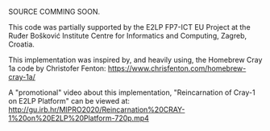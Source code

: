 SOURCE COMMING SOON.

This code was partially supported by the E2LP FP7-ICT EU Project at the Ruđer Bošković Institute Centre for Informatics and Computing, Zagreb, Croatia.

This implementation was inspired by, and heavily using, the Homebrew Cray 1a code by Christofer Fenton: https://www.chrisfenton.com/homebrew-cray-1a/

A "promotional" video about this implementation, "Reincarnation of Cray-1 on E2LP Platform" can be viewed at: http://gu.irb.hr/MIPRO2020/Reincarnation%20CRAY-1%20on%20E2LP%20Platform-720p.mp4
